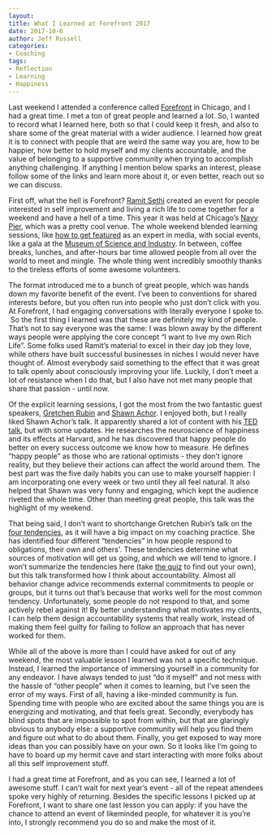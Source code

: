 ```yaml
---
layout:  
title: What I Learned at Forefront 2017
date: 2017-10-6  
author: Jeff Russell
categories: 
- Coaching 
tags: 
- Reflection
- Learning
- Happiness  
---
```


Last weekend I attended a conference called [Forefront](http://forefrontevent.com/) in Chicago, and I had a great time. I met a ton of great people and learned a lot. So, I wanted to record what I learned here, both so that I could keep it fresh, and also to share some of the great material with a wider audience. I learned how great it is to connect with people that are weird the same way you are, how to be happier, how better to hold myself and my clients accountable, and the value of belonging to a supportive community when trying to accomplish anything challenging. If anything I mention below sparks an interest, please follow some of the links and learn more about it, or even better, reach out so we can discuss.  

First off, what the hell is Forefront? [Ramit Sethi](https://www.iwillteachyoutoberich.com/about/about-ramit/) created an event for people interested in self improvement and living a rich life to come together for a weekend and have a hell of a time. This year it was held at Chicago’s [Navy Pier](https://navypier.com/), which was a pretty cool venue. The whole weekend blended learning sessions, like [how to get featured](https://lightscameraexpert.co/) as an expert in media, with social events, like a gala at the [Museum of Science and Industry](https://www.msichicago.org/). In between, coffee breaks, lunches, and after-hours bar time allowed people from all over the world to meet and mingle. The whole thing went incredibly smoothly thanks to the tireless efforts of some awesome volunteers.  

The format introduced me to a bunch of great people, which was hands down my favorite benefit of the event. I’ve been to conventions for shared interests before, but you often run into people who just don’t click with you. At Forefront, I had engaging conversations with literally everyone I spoke to.  So the first thing I learned was that these are definitely my kind of people. That’s not to say everyone was the same: I was blown away by the different ways people were applying the core concept “I want to live my own Rich Life”. Some folks used Ramit’s material to excel in their day job they love, while others have built successful businesses in niches I would never have thought of. Almost everybody said something to the effect that it was great to talk openly about consciously improving your life. Luckily, I don’t meet a lot of resistance when I do that, but I also have not met many people that share that passion - until now.

Of the explicit learning sessions, I got the most from the two fantastic guest speakers, [Gretchen Rubin](https://gretchenrubin.com/) and [Shawn Achor](http://www.shawnachor.com/). I enjoyed both, but I really liked Shawn Achor’s talk. It apparently shared a lot of content with his [TED talk](https://www.ted.com/talks/shawn_achor_the_happy_secret_to_better_work), but with some updates. He researches the neuroscience of happiness and its effects at Harvard, and he has discovered that happy people do better on every success outcome we know how to measure. He defines “happy people” as those who are rational optimists - they don’t ignore reality, but they believe their actions can affect the world around them. The best part was the five daily habits you can use to make yourself happier: I am incorporating one every week or two until they all feel natural. It also helped that Shawn was very funny and engaging, which kept the audience riveted the whole time. Other than meeting great people, this talk was the highlight of my weekend.

That being said, I don’t want to shortchange Gretchen Rubin’s talk on the [four tendencies](https://gretchenrubin.com/books/the-four-tendencies/intro/), as it will have a big impact on my coaching practice. She has identified four different “tendencies” in how people respond to obligations, their own and others'. These tendencies determine what sources of motivation will get us going, and which we will tend to ignore. I won’t summarize the tendencies here (take [the quiz](https://gretchenrubin.com/books/the-four-tendencies/take-the-quiz/#newsletter) to find out your own), but this talk transformed how I think about accountability. Almost all behavior change advice recommends external commitments to people or groups, but it turns out that’s because that works well for the most common tendency. Unfortunately, some people do not respond to that, and some actively rebel against it! By better understanding what motivates my clients, I can help them design accountability systems that really work, instead of making them feel guilty for failing to follow an approach that has never worked for them.  

While all of the above is more than I could have asked for out of any weekend, the most valuable lesson I learned was not a specific technique. Instead, I learned the importance of immersing yourself in a community for any endeavor. I have always tended to just “do it myself” and not mess with the hassle of “other people” when it comes to learning, but I’ve seen the error of my ways. First of all, having a like-minded community is fun. Spending time with people who are excited about the same things you are is energizing and motivating, and that feels great. Secondly, everybody has blind spots that are impossible to spot from within, but that are glaringly obvious to anybody else: a supportive community will help you find them and figure out what to do about them. Finally, you get exposed to way more ideas than you can possibly have on your own. So it looks like I’m going to have to board up my hermit cave and start interacting with more folks about all this self improvement stuff.

I had a great time at Forefront, and as you can see, I learned a lot of awesome stuff. I can’t wait for next year’s event - all of the repeat attendees spoke very highly of returning. Besides the specific lessons I picked up at Forefront, I want to share one last lesson you can apply: if you have the chance to attend an event of likeminded people, for whatever it is you’re into, I strongly recommend you do so and make the most of it.
